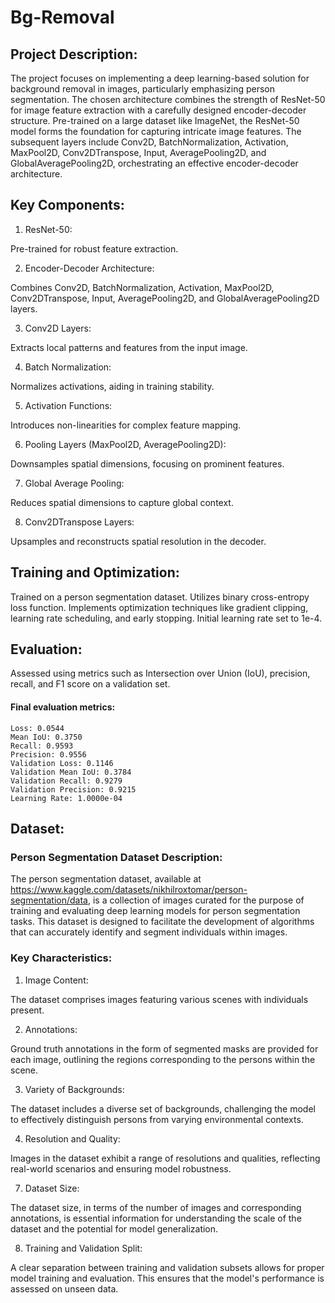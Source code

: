 # Bg-Removal


## Project Description:

The project focuses on implementing a deep learning-based solution for background removal in images, particularly emphasizing person segmentation. The chosen architecture combines the strength of ResNet-50 for image feature extraction with a carefully designed encoder-decoder structure. Pre-trained on a large dataset like ImageNet, the ResNet-50 model forms the foundation for capturing intricate image features. The subsequent layers include Conv2D, BatchNormalization, Activation, MaxPool2D, Conv2DTranspose, Input, AveragePooling2D, and GlobalAveragePooling2D, orchestrating an effective encoder-decoder architecture.

## Key Components:

  1) ResNet-50:

  Pre-trained for robust feature extraction.
   
  2) Encoder-Decoder Architecture:

Combines Conv2D, BatchNormalization, Activation, MaxPool2D, Conv2DTranspose, Input, AveragePooling2D, and GlobalAveragePooling2D layers.


3) Conv2D Layers:

Extracts local patterns and features from the input image.


4) Batch Normalization:

Normalizes activations, aiding in training stability.


5) Activation Functions:

Introduces non-linearities for complex feature mapping.


6) Pooling Layers (MaxPool2D, AveragePooling2D):

Downsamples spatial dimensions, focusing on prominent features.


7) Global Average Pooling:

Reduces spatial dimensions to capture global context.


8) Conv2DTranspose Layers:

Upsamples and reconstructs spatial resolution in the decoder.
## Training and Optimization:

Trained on a person segmentation dataset.
Utilizes binary cross-entropy loss function.
Implements optimization techniques like gradient clipping, learning rate scheduling, and early stopping.
Initial learning rate set to 1e-4.
## Evaluation:

Assessed using metrics such as Intersection over Union (IoU), precision, recall, and F1 score on a validation set.
#### Final evaluation metrics:
    Loss: 0.0544
    Mean IoU: 0.3750
    Recall: 0.9593
    Precision: 0.9556
    Validation Loss: 0.1146
    Validation Mean IoU: 0.3784
    Validation Recall: 0.9279
    Validation Precision: 0.9215
    Learning Rate: 1.0000e-04

## Dataset: 

### Person Segmentation Dataset Description:

The person segmentation dataset, available at https://www.kaggle.com/datasets/nikhilroxtomar/person-segmentation/data, is a collection of images curated for the purpose of training and evaluating deep learning models for person segmentation tasks. This dataset is designed to facilitate the development of algorithms that can accurately identify and segment individuals within images.

### Key Characteristics:

1) Image Content:

The dataset comprises images featuring various scenes with individuals present.

2) Annotations:

Ground truth annotations in the form of segmented masks are provided for each image, outlining the regions corresponding to the persons within the scene.


3) Variety of Backgrounds:

The dataset includes a diverse set of backgrounds, challenging the model to effectively distinguish persons from varying environmental contexts.


4) Resolution and Quality:

Images in the dataset exhibit a range of resolutions and qualities, reflecting real-world scenarios and ensuring model robustness.


7) Dataset Size:

The dataset size, in terms of the number of images and corresponding annotations, is essential information for understanding the scale of the dataset and the potential for model generalization.

8) Training and Validation Split:

A clear separation between training and validation subsets allows for proper model training and evaluation. This ensures that the model's performance is assessed on unseen data.
